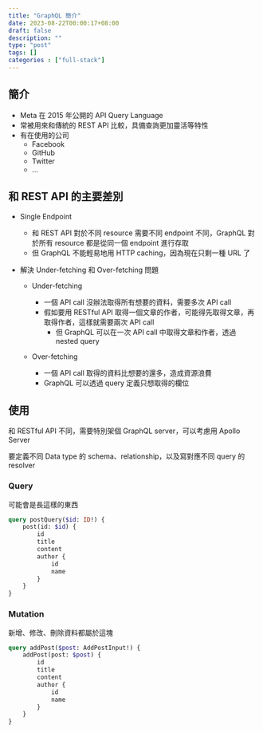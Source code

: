 ```yaml
---
title: "GraphQL 簡介"
date: 2023-08-22T00:00:17+08:00
draft: false
description: ""
type: "post"
tags: []
categories : ["full-stack"]
---
```


## 簡介

- Meta 在 2015 年公開的 API Query Language
- 常被用來和傳統的 REST API 比較，具備查詢更加靈活等特性
- 有在使用的公司
    - Facebook
    - GitHub
    - Twitter
    - ...

## 和 REST API 的主要差別

- Single Endpoint
    - 和 REST API 對於不同 resource 需要不同 endpoint 不同，GraphQL 對於所有 resource 都是從同一個 endpoint 進行存取
    - 但 GraphQL 不能輕易地用 HTTP caching，因為現在只剩一種 URL 了

- 解決 Under-fetching 和 Over-fetching 問題
    - Under-fetching
        - 一個 API call 沒辦法取得所有想要的資料，需要多次 API call
        - 假如要用 RESTful API 取得一個文章的作者，可能得先取得文章，再取得作者，這樣就需要兩次 API call
            - 但 GraphQL 可以在一次 API call 中取得文章和作者，透過 nested query

    - Over-fetching
        - 一個 API call 取得的資料比想要的還多，造成資源浪費
        - GraphQL 可以透過 query 定義只想取得的欄位

## 使用

和 RESTful API 不同，需要特別架個 GraphQL server，可以考慮用 Apollo Server

要定義不同 Data type 的 schema、relationship，以及寫對應不同 query 的 resolver

### Query

可能會是長這樣的東西

```graphql
query postQuery($id: ID!) {
    post(id: $id) {
        id
        title
        content
        author {
            id
            name
        }
    }
}
```

### Mutation

新增、修改、刪除資料都屬於這塊

```graphql
query addPost($post: AddPostInput!) {
    addPost(post: $post) {
        id
        title
        content
        author {
            id
            name
        }
    }
}
```